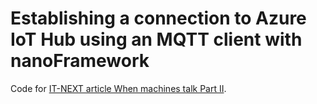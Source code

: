 # Establishing a connection to Azure IoT Hub using an MQTT client with nanoFramework

Code for  [IT-NEXT article When machines talk Part II](https://medium.com/itnext/establishing-a-connection-to-azure-iot-hub-using-an-mqtt-client-with-nanoframework-d9c2e1b4ebbe).

